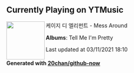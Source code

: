 ## Currently Playing on YTMusic

[<img align="left" width="100" src="https://lh3.googleusercontent.com/UWkZaxW3vojNbI0hS2WtY5dFyKt3hy25CBcjCCTuRGPHepp9LpV0AvZj7Ab4ul1qDduNwfU3oAxQhJDK">](https://music.youtube.com/watch?v=HpX3sGgY8KA)

케이지 디 엘리펀트 - Mess Around

**Albums**: Tell Me I'm Pretty

Last updated at 03/11/2021 18:10

#### Generated with [20chan/github-now](https://github.com/20chan/github-now)


<!--
**20chan/20chan** is a ✨ _special_ ✨ repository because its `README.md` (this file) appears on your GitHub profile.

Here are some ideas to get you started:

- 🔭 I’m currently working on ...
- 🌱 I’m currently learning ...
- 👯 I’m looking to collaborate on ...
- 🤔 I’m looking for help with ...
- 💬 Ask me about ...
- 📫 How to reach me: ...
- 😄 Pronouns: ...
- ⚡ Fun fact: ...
-->
